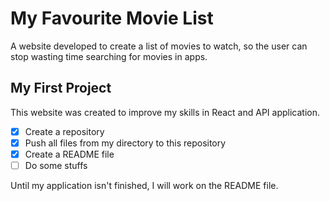 # My Favourite Movie List

A website developed to create a list of movies to watch, so the user can stop wasting time searching for movies in apps.

## My First Project

This website was created to improve my skills in React and API application.
* [x] Create a repository
* [x] Push all files from my directory to this repository
* [x] Create a README file
* [ ] Do some stuffs

Until my application isn't finished, I will work on the README file.
